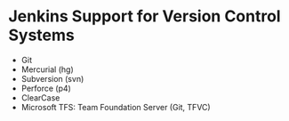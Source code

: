 # Jenkins Support for Version Control Systems


* Git
* Mercurial (hg)
* Subversion (svn)
* Perforce (p4)
* ClearCase
* Microsoft TFS: Team Foundation Server (Git, TFVC)



